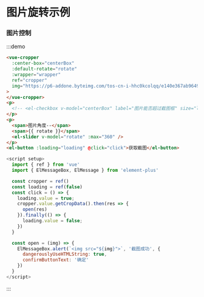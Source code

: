 #  图片旋转示例

### 图片控制
:::demo
```html
<vue-cropper 
  :center-box="centerBox"
  :default-rotate="rotate"
  :wrapper="wrapper"
  ref="cropper"
  img="https://p6-addone.byteimg.com/tos-cn-i-hhc0kcolqq/e140e367ab964968a3e1a3ab73a469e9.jpeg~tplv-hhc0kcolqq-image-v7:1920:q50.image"
>
</vue-cropper>
<p>
  <!-- <el-checkbox v-model="centerBox" label="图片能否超过截图框" size="large" /> -->
</p>
<p>
  <span>图片角度--</span>
  <span>{{ rotate }}</span>
  <el-slider v-model="rotate" :max="360" />
</p>
<el-button :loading="loading" @click="click">获取截图</el-button>
```

```js
<script setup>
  import { ref } from 'vue'
  import { ElMessageBox, ElMessage } from 'element-plus'

  const cropper = ref()
  const loading = ref(false)
  const click = () => {
    loading.value = true;
    cropper.value.getCropData().then(res => {
      open(res)
    }).finally(() => {
      loading.value = false;
    })
  }

  const open = (img) => {
    ElMessageBox.alert(`<img src="${img}">`, '截图成功', {
      dangerouslyUseHTMLString: true,
      confirmButtonText: '确定'
    })
  }
</script>
```
:::

<script setup>
  import { ref } from 'vue'
  import { ElMessageBox, ElMessage } from 'element-plus'

  const cropper = ref()
  const loading = ref(false)
  const centerBox = ref(false)
  const rotate = ref(30)
  const wrapper = {
    width: '500px',
    height: '500px'
  }
  const click = () => {
    loading.value = true;
    cropper.value.getCropData().then(res => {
      open(res)
    }).finally(() => {
      loading.value = false;
    })
  }

  const open = (img) => {
    ElMessageBox.alert(`<img src="${img}">`, '截图成功', {
      dangerouslyUseHTMLString: true,
      confirmButtonText: '确定'
    })
  }
</script>

<style lang="scss" scoped>
  button {
    margin-top: 30px;
  }
</style>

